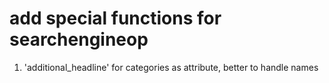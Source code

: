 # add special functions for searchengineop

1. 'additional_headline' for categories as attribute, better to handle names